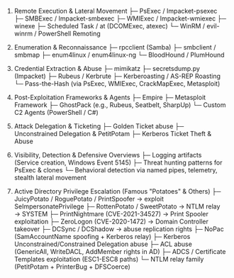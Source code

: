 1. Remote Execution & Lateral Movement
   ├─ PsExec / Impacket-psexec
   ├─ SMBExec / Impacket-smbexec
   ├─ WMIExec / Impacket-wmiexec
   ├─ winexe
   ├─ Scheduled Task / at (DCOMExec, atexec)
   └─ WinRM / evil-winrm / PowerShell Remoting

2. Enumeration & Reconnaissance
   ├─ rpcclient (Samba)
   ├─ smbclient / smbmap
   ├─ enum4linux / enum4linux-ng
   └─ BloodHound / PlumHound

3. Credential Extraction & Abuse
   ├─ mimikatz
   ├─ secretsdump.py (Impacket)
   ├─ Rubeus / Kerbrute
   ├─ Kerberoasting / AS-REP Roasting
   └─ Pass-the-Hash (via PsExec, WMIExec, CrackMapExec, Metasploit)

4. Post-Exploitation Frameworks & Agents
   ├─ Empire
   ├─ Metasploit Framework
   ├─ GhostPack (e.g., Rubeus, Seatbelt, SharpUp)
   └─ Custom C2 Agents (PowerShell / C#)

5. Attack Delegation & Ticketing
   ├─ Golden Ticket abuse
   ├─ Unconstrained Delegation & PetitPotam
   ├─ Kerberos Ticket Theft & Abuse

6. Visibility, Detection & Defensive Overviews
   ├─ Logging artifacts (Service creation, Windows Event 5145)
   ├─ Threat hunting patterns for PsExec & clones
   └─ Behavioral detection via named pipes, telemetry, stealth lateral movement

7. Active Directory Privilege Escalation (Famous "Potatoes" & Others)
   ├─ JuicyPotato / RoguePotato / PrintSpoofer → exploit SeImpersonatePrivilege
   ├─ RottenPotato / SweetPotato → NTLM relay → SYSTEM
   ├─ PrintNightmare (CVE-2021-34527) → Print Spooler exploitation
   ├─ ZeroLogon (CVE-2020-1472) → Domain Controller takeover
   ├─ DCSync / DCShadow → abuse replication rights
   ├─ NoPac (SamAccountName spoofing + Kerberos relay)
   ├─ Kerberos Unconstrained/Constrained Delegation abuse
   ├─ ACL abuse (GenericAll, WriteDACL, AddMember rights in AD)
   ├─ ADCS / Certificate Templates exploitation (ESC1-ESC8 paths)
   └─ NTLM relay family (PetitPotam + PrinterBug + DFSCoerce)

